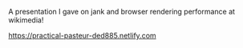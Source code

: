A presentation I gave on jank and browser rendering performance at wikimedia!

https://practical-pasteur-ded885.netlify.com
